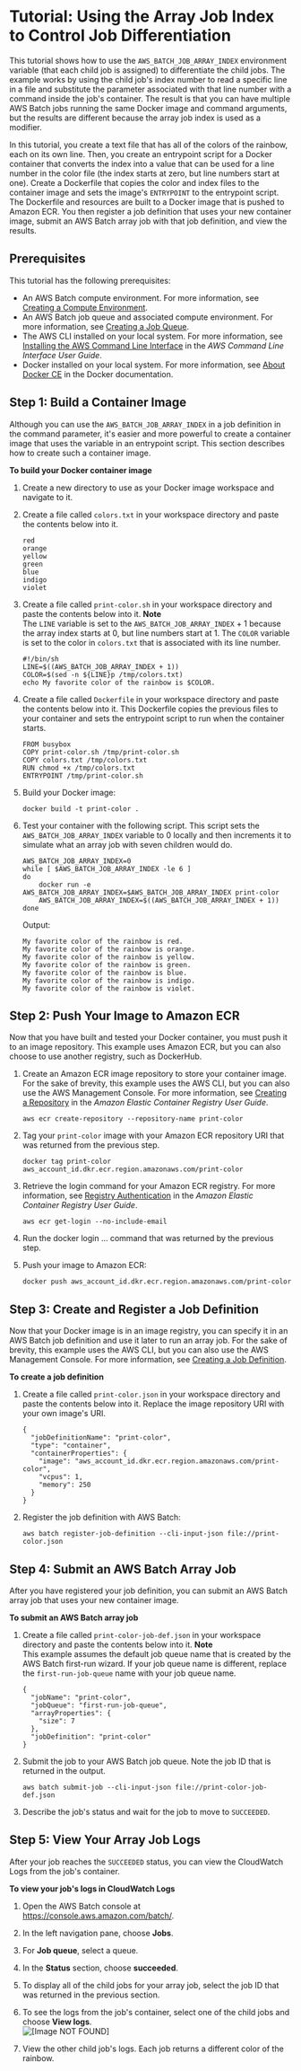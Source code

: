 # Tutorial: Using the Array Job Index to Control Job Differentiation<a name="array_index_example"></a>

This tutorial shows how to use the `AWS_BATCH_JOB_ARRAY_INDEX` environment variable \(that each child job is assigned\) to differentiate the child jobs\. The example works by using the child job's index number to read a specific line in a file and substitute the parameter associated with that line number with a command inside the job's container\. The result is that you can have multiple AWS Batch jobs running the same Docker image and command arguments, but the results are different because the array job index is used as a modifier\.

In this tutorial, you create a text file that has all of the colors of the rainbow, each on its own line\. Then, you create an entrypoint script for a Docker container that converts the index into a value that can be used for a line number in the color file \(the index starts at zero, but line numbers start at one\)\. Create a Dockerfile that copies the color and index files to the container image and sets the image's `ENTRYPOINT` to the entrypoint script\. The Dockerfile and resources are built to a Docker image that is pushed to Amazon ECR\. You then register a job definition that uses your new container image, submit an AWS Batch array job with that job definition, and view the results\.

## Prerequisites<a name="array-tutorial-prereqs"></a>

This tutorial has the following prerequisites:
+ An AWS Batch compute environment\. For more information, see [Creating a Compute Environment](create-compute-environment.md)\.
+ An AWS Batch job queue and associated compute environment\. For more information, see [Creating a Job Queue](create-job-queue.md)\.
+ The AWS CLI installed on your local system\. For more information, see [Installing the AWS Command Line Interface](https://docs.aws.amazon.com/cli/latest/userguide/installing.html) in the *AWS Command Line Interface User Guide*\.
+ Docker installed on your local system\. For more information, see [About Docker CE](https://docs.docker.com/install/) in the Docker documentation\.

## Step 1: Build a Container Image<a name="build-index-container"></a>

Although you can use the `AWS_BATCH_JOB_ARRAY_INDEX` in a job definition in the command parameter, it's easier and more powerful to create a container image that uses the variable in an entrypoint script\. This section describes how to create such a container image\.

**To build your Docker container image**

1. Create a new directory to use as your Docker image workspace and navigate to it\.

1. Create a file called `colors.txt` in your workspace directory and paste the contents below into it\.

   ```
   red
   orange
   yellow
   green
   blue
   indigo
   violet
   ```

1. Create a file called `print-color.sh` in your workspace directory and paste the contents below into it\.
**Note**  
The `LINE` variable is set to the `AWS_BATCH_JOB_ARRAY_INDEX` \+ 1 because the array index starts at 0, but line numbers start at 1\. The `COLOR` variable is set to the color in `colors.txt` that is associated with its line number\.

   ```
   #!/bin/sh
   LINE=$((AWS_BATCH_JOB_ARRAY_INDEX + 1))
   COLOR=$(sed -n ${LINE}p /tmp/colors.txt)
   echo My favorite color of the rainbow is $COLOR.
   ```

1. Create a file called `Dockerfile` in your workspace directory and paste the contents below into it\. This Dockerfile copies the previous files to your container and sets the entrypoint script to run when the container starts\.

   ```
   FROM busybox
   COPY print-color.sh /tmp/print-color.sh
   COPY colors.txt /tmp/colors.txt
   RUN chmod +x /tmp/colors.txt
   ENTRYPOINT /tmp/print-color.sh
   ```

1. Build your Docker image:

   ```
   docker build -t print-color .
   ```

1. Test your container with the following script\. This script sets the `AWS_BATCH_JOB_ARRAY_INDEX` variable to 0 locally and then increments it to simulate what an array job with seven children would do\.

   ```
   AWS_BATCH_JOB_ARRAY_INDEX=0
   while [ $AWS_BATCH_JOB_ARRAY_INDEX -le 6 ]
   do
       docker run -e AWS_BATCH_JOB_ARRAY_INDEX=$AWS_BATCH_JOB_ARRAY_INDEX print-color
       AWS_BATCH_JOB_ARRAY_INDEX=$((AWS_BATCH_JOB_ARRAY_INDEX + 1))
   done
   ```

   Output:

   ```
   My favorite color of the rainbow is red.
   My favorite color of the rainbow is orange.
   My favorite color of the rainbow is yellow.
   My favorite color of the rainbow is green.
   My favorite color of the rainbow is blue.
   My favorite color of the rainbow is indigo.
   My favorite color of the rainbow is violet.
   ```

## Step 2: Push Your Image to Amazon ECR<a name="push-array-image"></a>

Now that you have built and tested your Docker container, you must push it to an image repository\. This example uses Amazon ECR, but you can also choose to use another registry, such as DockerHub\.

1. Create an Amazon ECR image repository to store your container image\. For the sake of brevity, this example uses the AWS CLI, but you can also use the AWS Management Console\. For more information, see [Creating a Repository](https://docs.aws.amazon.com/AmazonECR/latest/userguide/repository-create.html) in the *Amazon Elastic Container Registry User Guide*\.

   ```
   aws ecr create-repository --repository-name print-color
   ```

1. Tag your `print-color` image with your Amazon ECR repository URI that was returned from the previous step\.

   ```
   docker tag print-color aws_account_id.dkr.ecr.region.amazonaws.com/print-color
   ```

1. Retrieve the login command for your Amazon ECR registry\. For more information, see [Registry Authentication](https://docs.aws.amazon.com/AmazonECR/latest/userguide/Registries.html#registry_auth) in the *Amazon Elastic Container Registry User Guide*\.

   ```
   aws ecr get-login --no-include-email
   ```

1. Run the docker login \.\.\. command that was returned by the previous step\. 

1. Push your image to Amazon ECR:

   ```
   docker push aws_account_id.dkr.ecr.region.amazonaws.com/print-color
   ```

## Step 3: Create and Register a Job Definition<a name="create-array-job-def"></a>

Now that your Docker image is in an image registry, you can specify it in an AWS Batch job definition and use it later to run an array job\. For the sake of brevity, this example uses the AWS CLI, but you can also use the AWS Management Console\. For more information, see [Creating a Job Definition](create-job-definition.md)\.

**To create a job definition**

1. Create a file called `print-color.json` in your workspace directory and paste the contents below into it\. Replace the image repository URI with your own image's URI\.

   ```
   {
     "jobDefinitionName": "print-color",
     "type": "container",
     "containerProperties": {
       "image": "aws_account_id.dkr.ecr.region.amazonaws.com/print-color",
       "vcpus": 1,
       "memory": 250
     }
   }
   ```

1. Register the job definition with AWS Batch:

   ```
   aws batch register-job-definition --cli-input-json file://print-color.json
   ```

## Step 4: Submit an AWS Batch Array Job<a name="submit-array-job"></a>

After you have registered your job definition, you can submit an AWS Batch array job that uses your new container image\.

**To submit an AWS Batch array job**

1. Create a file called `print-color-job-def.json` in your workspace directory and paste the contents below into it\.
**Note**  
This example assumes the default job queue name that is created by the AWS Batch first\-run wizard\. If your job queue name is different, replace the `first-run-job-queue` name with your job queue name\.

   ```
   {
     "jobName": "print-color",
     "jobQueue": "first-run-job-queue",
     "arrayProperties": {
       "size": 7
     },
     "jobDefinition": "print-color"
   }
   ```

1. Submit the job to your AWS Batch job queue\. Note the job ID that is returned in the output\.

   ```
   aws batch submit-job --cli-input-json file://print-color-job-def.json
   ```

1. Describe the job's status and wait for the job to move to `SUCCEEDED`\.

## Step 5: View Your Array Job Logs<a name="array-tutorial-logs"></a>

After your job reaches the `SUCCEEDED` status, you can view the CloudWatch Logs from the job's container\.

**To view your job's logs in CloudWatch Logs**

1. Open the AWS Batch console at [https://console\.aws\.amazon\.com/batch/](https://console.aws.amazon.com/batch/)\.

1. In the left navigation pane, choose **Jobs**\.

1. For **Job queue**, select a queue\. 

1. In the **Status** section, choose **succeeded**\.

1. To display all of the child jobs for your array job, select the job ID that was returned in the previous section\.

1. To see the logs from the job's container, select one of the child jobs and choose **View logs**\.  
![\[Image NOT FOUND\]](http://docs.aws.amazon.com/batch/latest/userguide/images/array-logs.png)

1. View the other child job's logs\. Each job returns a different color of the rainbow\.